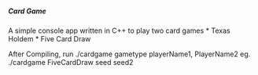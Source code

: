 ##### Card Game

A simple console app written in C++ to play two card games
    * Texas Holdem
    * Five Card Draw

After Compiling, run ./cardgame gametype playerName1, PlayerName2
eg. ./cardgame FiveCardDraw seed seed2
